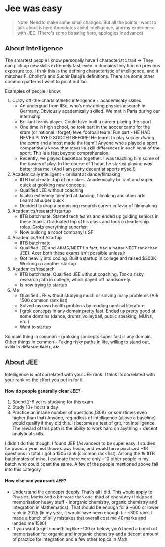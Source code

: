 # Jee was easy
> Note: Need to make some small changes. But all the points I want to talk about is here
Anecdotes about intelligence, and my experience with JEE. (There's some boasting here, apologies in advance)

## About Intelligence
The smartest people I know personally have 1 characteristic trait -> They can pick up new skills extremely fast, even in domains they had no previous exposure too. I think this is the defining characteristic of intelligence, and it matches F. Chollet's and Suchir Balaji's definitions. There are some other common patterns I want to point out too.

Examples of people I know:
1) Crazy off-the-charts athletic intelligence + academically skilled
    - An undergrad from IISc, who's now doing physics research in Germany. Obviously academically skilled. We met in Paris during our internship
    - Brilliant tennis player. Could have built a career playing the sport
    - One time in high school, he took part in the soccer camp for the *state* (or national I forget) level football team. Fun part - HE HAD NEVER PLAYED SOCCER BEFORE! He learnt to play soccer _during the camp_ and almost made the team!! Anyone who's played a sport competitively know that massive skill differences in each level of the sport. This is a feat beyond comprehension.
    - Recently, we played basketball together. I was teaching him some of the basics of play. In the course of 1 hour, he started playing _way_ better than me. (And I am pretty decent at sports myself)
2) Academically intelligent + brilliant at dance/filmaking
    - IITB batchmate, top of our class. Academically brilliant and super quick at grokking new concepts.
    - Qualified JEE without coaching
    - Is also extremely talented at dancing, filmaking and other arts. Learnt all super quick
    - Decided to drop a promising research career in favor of filmmaking
3) Academics/research/startup
    - IITB batchmate. Started tech teams and ended up guiding seniors in these teams. Graduated top of his class and took on leadership roles. Groks everything superfast 
    - Now building a robot company is SF
4) Academics/tech/startup
    - IITB batchmate.
    - Qualified JEE and AIIMS/NEET (In fact, had a better NEET rank than JEE). Aces both these exams isn't possible unless h
    - Got heavily into coding. Built a startup in college and raised $300K. Working on another startup
3) Academics/research
    - IITB batchmate. Qualified JEE without coaching. Took a risky research path in college, which payed off handsomely. 
    - Is now trying to startup
6) Me
    - Qualified JEE without studying much or solving many problems (AIR 1500 common rank list)
    - Solved my own health problems by reading medical literature
    - I grok concepts in any domain pretty fast. Ended up pretty good at some domains (dance, drums, volleyball, public speaking, MUNs, etc.)
    - Want to startup

So main thing in common - grokking concepts super fast in any domain. Other things in common - Taking risky paths in life, willing to stand out, skills in different fields, etc.

## About JEE
Intelligence is not correlated with your JEE rank. I think its correlated with your rank vs the effort you put in for it.

#### How do people generally clear JEE? 
1) Spend 2-6 years studying for this exam
2) Study 10+ hours a day
3) Practice an insane number of questions (30K+ or sometimes even higher than that)
Anyone, regardless of intelligence (above a baseline) would qualify if they did this. It becomes a test of grit, not intelligence. The reward of this path is the ability to work hard on anything + decent analytical skills.

I didn't do this though. I found JEE (Advanced) to be super easy. I studied for about a year, not those crazy hours, and would have practiced ~1K questions in total. I got a 1505 rank (common rank list). Among the 1k IITB batchmates of mine, I estimate there were only ~10 other people in my batch who could boast the same. A few of the people mentioned above fall into this category.

#### How else can you crack JEE?
- Understand the concepts deeply. That's all I did. This would apply to Physics, Maths and a bit more than one-third of chemistry (I skipped memorisation heavy stuff - inorganic chemistry, organic chemistry and Integration in Mathematics). That should be enough for a ~600 or lower rank in 2025 (In my year, it would have been enough for ~300 rank. I made a bunch of silly mistakes that overall cost me 40 marks and landed me 1500)
- If you want to get something like ~100 or below, you'd need a bunch of memorisation for organic and inorganic chemsitry and a decent amount of practice for integration and a few other topics in Math.